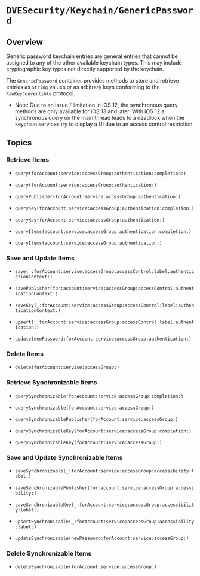 # ``DVESecurity/Keychain/GenericPassword``

## Overview

Generic password keychain entries are general entries that cannot be assigned to any of the other available keychain types. This may include cryptographic key types not directly supported by the keychain.

The ``GenericPassword`` container provides methods to store and retrieve entries as `String` values or as arbitrary keys conforming to the ``RawKeyConvertible`` protocol.

- Note: Due to an issue / limitation in iOS 12, the synchronous query methods are only available for iOS 13 and later.
With iOS 12 a synchronous query on the main thread leads to a deadlock when the keychain services try to display a UI due to an access control restriction.

## Topics

### Retrieve Items
- ``query(forAccount:service:accessGroup:authentication:completion:)``
- ``query(forAccount:service:accessGroup:authentication:)``
- ``queryPublisher(forAccount:service:accessGroup:authentication:)``

- ``queryKey(forAccount:service:accessGroup:authentication:completion:)``
- ``queryKey(forAccount:service:accessGroup:authentication:)``

- ``queryItems(account:service:accessGroup:authentication:completion:)``
- ``queryItems(account:service:accessGroup:authentication:)``

### Save and Update Items
- ``save(_:forAccount:service:accessGroup:accessControl:label:authenticationContext:)``
- ``savePublisher(for:account:service:accessGroup:accessControl:authenticationContext:)``
- ``saveKey(_:forAccount:service:accessGroup:accessControl:label:authenticationContext:)``

- ``upsert(_:forAccount:service:accessGroup:accessControl:label:authentication:)``

- ``update(newPassword:forAccount:service:accessGroup:authentication:)``

### Delete Items
- ``delete(forAccount:service:accessGroup:)``

### Retrieve Synchronizable Items
- ``querySynchronizable(forAccount:service:accessGroup:completion:)``
- ``querySynchronizable(forAccount:service:accessGroup:)``
- ``querySynchronizablePublisher(forAccount:service:accessGroup:)``

- ``querySynchronizableKey(forAccount:service:accessGroup:completion:)``
- ``querySynchronizableKey(forAccount:service:accessGroup:)``

### Save and Update Synchronizable Items
- ``saveSynchronizable(_:forAccount:service:accessGroup:accessibility:label:)``
- ``saveSynchronizablePublisher(for:account:service:accessGroup:accessibility:)``
- ``saveSynchronizableKey(_:forAccount:service:accessGroup:accessibility:label:)``

- ``upsertSynchronizable(_:forAccount:service:accessGroup:accessibility:label:)``

- ``updateSynchronizable(newPassword:forAccount:service:accessGroup:)``

### Delete Synchronizable Items
- ``deleteSynchronizable(forAccount:service:accessGroup:)``

